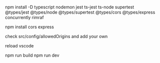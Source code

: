 npm install -D typescript  nodemon jest ts-jest ts-node supertest @types/jest @types/node @types/supertest @types/cors   @types/express concurrently rimraf

npm install cors express 

check src/config/allowedOrigins and add your own

reload vscode

npm run build
npm run dev

